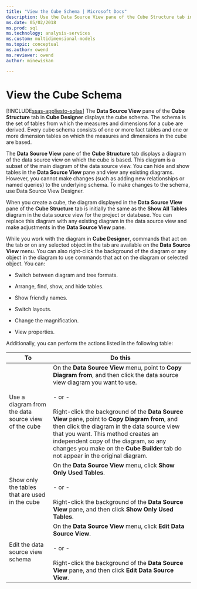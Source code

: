 ```yaml
---
title: "View the Cube Schema | Microsoft Docs"
description: Use the Data Source View pane of the Cube Structure tab in Cube Designer to display the cube schema.
ms.date: 05/02/2018
ms.prod: sql
ms.technology: analysis-services
ms.custom: multidimensional-models
ms.topic: conceptual
ms.author: owend
ms.reviewer: owend
author: minewiskan

---
```

# View the Cube Schema
[!INCLUDE[ssas-appliesto-sqlas](../includes/ssas-appliesto-sqlas.md)]
  The **Data Source View** pane of the **Cube Structure** tab in **Cube Designer** displays the cube schema. The schema is the set of tables from which the measures and dimensions for a cube are derived. Every cube schema consists of one or more fact tables and one or more dimension tables on which the measures and dimensions in the cube are based.  
  
 The **Data Source View** pane of the **Cube Structure** tab displays a diagram of the data source view on which the cube is based. This diagram is a subset of the main diagram of the data source view. You can hide and show tables in the **Data Source View** pane and view any existing diagrams. However, you cannot make changes (such as adding new relationships or named queries) to the underlying schema. To make changes to the schema, use Data Source View Designer.  
  
 When you create a cube, the diagram displayed in the **Data Source View** pane of the **Cube Structure** tab is initially the same as the **Show All Tables** diagram in the data source view for the project or database. You can replace this diagram with any existing diagram in the data source view and make adjustments in the **Data Source View** pane.  
  
 While you work with the diagram in **Cube Designer**, commands that act on the tab or on any selected object in the tab are available on the **Data Source View** menu. You can also right-click the background of the diagram or any object in the diagram to use commands that act on the diagram or selected object. You can:  
  
-   Switch between diagram and tree formats.  
  
-   Arrange, find, show, and hide tables.  
  
-   Show friendly names.  
  
-   Switch layouts.  
  
-   Change the magnification.  
  
-   View properties.  
  
 Additionally, you can perform the actions listed in the following table:  
  
|To|Do this|  
|--------|-------------|  
|Use a diagram from the data source view of the cube|On the **Data Source View** menu, point to **Copy Diagram from**, and then click the data source view diagram you want to use.<br /><br /> - or -<br /><br /> Right-click the background of the **Data Source View** pane, point to **Copy Diagram from**, and then click the diagram in the data source view that you want. This method creates an independent copy of the diagram, so any changes you make on the **Cube Builder** tab do not appear in the original diagram.|  
|Show only the tables that are used in the cube|On the **Data Source View** menu, click **Show Only Used Tables**.<br /><br /> - or -<br /><br /> Right-click the background of the **Data Source View** pane, and then click **Show Only Used Tables**.|  
|Edit the data source view schema|On the **Data Source View** menu, click **Edit Data Source View**.<br /><br /> - or -<br /><br /> Right-click the background of the **Data Source View** pane, and then click **Edit Data Source View**.|  
  
  
